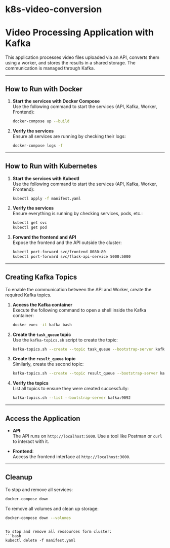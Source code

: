 # k8s-video-conversion


# Video Processing Application with Kafka

This application processes video files uploaded via an API, converts them using a worker, and stores the results in a shared storage. The communication is managed through Kafka.

---

## **How to Run with Docker**

1. **Start the services with Docker Compose**  
   Use the following command to start the services (API, Kafka, Worker, Frontend):
   ```bash
   docker-compose up --build
   ```

2. **Verify the services**  
   Ensure all services are running by checking their logs:
   ```bash
   docker-compose logs -f
   ```

---

## **How to Run with Kubernetes**

1. **Start the services with Kubectl**  
    Use the following command to start the services (API, Kafka, Worker, Frontend):
    ```bash
    kubectl apply -f manifest.yaml
    ```

2. **Verify the services**  
    Ensure everything is running by checking services, pods, etc.:
    ```bash
    kubectl get svc
    kubectl get pod
    ```

3. **Forward the frontend and API**  
    Expose the frontend and the API outside the cluster:
    ```bash
    kubectl port-forward svc/frontend 8080:80    
    kubectl port-forward svc/flask-api-service 5000:5000
    ```

---

## **Creating Kafka Topics**

To enable the communication between the API and Worker, create the required Kafka topics.

1. **Access the Kafka container**  
   Execute the following command to open a shell inside the Kafka container:
   ```bash
   docker exec -it kafka bash
   ```

2. **Create the `task_queue` topic**  
   Use the `kafka-topics.sh` script to create the topic:
   ```bash
   kafka-topics.sh --create --topic task_queue --bootstrap-server kafka:9092 --partitions 3 --replication-factor 1
   ```

3. **Create the `result_queue` topic**  
   Similarly, create the second topic:
   ```bash
   kafka-topics.sh --create --topic result_queue --bootstrap-server kafka:9092 --partitions 3 --replication-factor 1
   ```

4. **Verify the topics**  
   List all topics to ensure they were created successfully:
   ```bash
   kafka-topics.sh --list --bootstrap-server kafka:9092
   ```

---

## **Access the Application**

- **API**:  
  The API runs on `http://localhost:5000`. Use a tool like Postman or `curl` to interact with it.

- **Frontend**:  
  Access the frontend interface at `http://localhost:3000`.

---

## **Cleanup**

To stop and remove all services:
```bash
docker-compose down
```

To remove all volumes and clean up storage:
```bash
docker-compose down --volumes
```
```

To stop and remove all ressources form cluster:
```bash
kubectl delete -f manifest.yaml
```